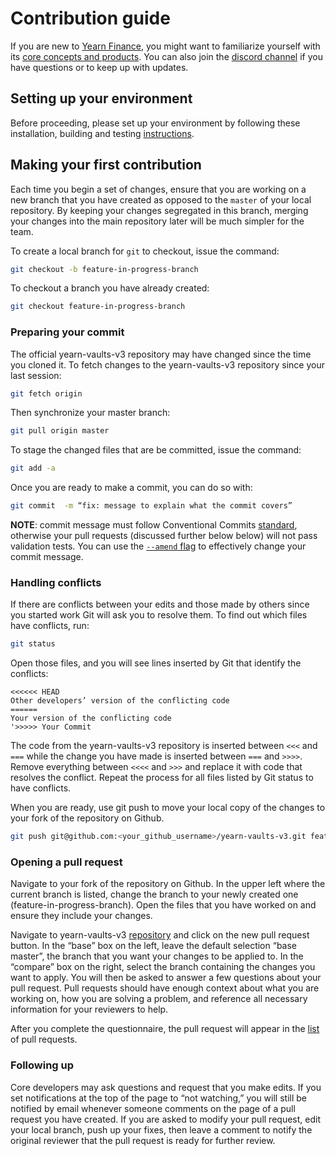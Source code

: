 # Contribution guide

If you are new to [Yearn Finance](https://yearn.finance/), you might want to familiarize yourself with its [core concepts and products](https://docs.yearn.finance/). You can also join the [discord channel](https://discord.com/invite/6PNv2nF/) if you have questions or to keep up with updates.

## Setting up your environment

Before proceeding, please set up your environment by following these installation, building and testing [instructions](https://github.com/yearn/yearn-vaults-v3/blob/master/README.md).

## Making your first contribution

Each time you begin a set of changes, ensure that you are working on a new branch that you have created as opposed to the `master` of your local repository. By keeping your changes segregated in this branch, merging your changes into the main repository later will be much simpler for the team.

To create a local branch for `git` to checkout, issue the command:

```bash
git checkout -b feature-in-progress-branch
```

To checkout a branch you have already created:

```bash
git checkout feature-in-progress-branch
```

### Preparing your commit

The official yearn-vaults-v3 repository may have changed since the time you cloned it. To fetch changes to the yearn-vaults-v3 repository since your last session:

```bash
git fetch origin
```

Then synchronize your master branch:

```bash
git pull origin master

```

To stage the changed files that are be committed, issue the command:

```bash
git add -a
```

Once you are ready to make a commit, you can do so with:

```bash
git commit  -m “fix: message to explain what the commit covers”
```

**NOTE**: commit message must follow Conventional Commits [standard](https://www.conventionalcommits.org/en/v1.0.0/), otherwise your pull requests (discussed further below below) will not pass validation tests. You can use the [`--amend` flag](https://git-scm.com/docs/git-commit) to effectively change your commit message.

### Handling conflicts

If there are conflicts between your edits and those made by others since you started work Git will ask you to resolve them. To find out which files have conflicts, run:

```bash
git status
```

Open those files, and you will see lines inserted by Git that identify the conflicts:

```text
<<<<<< HEAD
Other developers’ version of the conflicting code
======
Your version of the conflicting code
'>>>>> Your Commit
```

The code from the yearn-vaults-v3 repository is inserted between `<<<` and `===` while the change you have made is inserted between `===` and `>>>>`. Remove everything between `<<<<` and `>>>` and replace it with code that resolves the conflict. Repeat the process for all files listed by Git status to have conflicts.

When you are ready, use git push to move your local copy of the changes to your fork of the repository on Github.

```bash
git push git@github.com:<your_github_username>/yearn-vaults-v3.git feature-in-progress-branch
```

### Opening a pull request

Navigate to your fork of the repository on Github. In the upper left where the current branch is listed, change the branch to your newly created one (feature-in-progress-branch). Open the files that you have worked on and ensure they include your changes.

Navigate to yearn-vaults-v3 [repository](https://github.com/yearn/yearn-vaults-v3/tree/master) and click on the new pull request button. In the “base” box on the left, leave the default selection “base master”, the branch that you want your changes to be applied to. In the “compare” box on the right, select the branch containing the changes you want to apply. You will then be asked to answer a few questions about your pull request. Pull requests should have enough context about what you are working on, how you are solving a problem, and reference all necessary information for your reviewers to help.

After you complete the questionnaire, the pull request will appear in the [list](https://github.com/yearn/yearn-vaults-v3/pulls) of pull requests.

### Following up

Core developers may ask questions and request that you make edits. If you set notifications at the top of the page to “not watching,” you will still be notified by email whenever someone comments on the page of a pull request you have created. If you are asked to modify your pull request, edit your local branch, push up your fixes, then leave a comment to notify the original reviewer that the pull request is ready for further review.